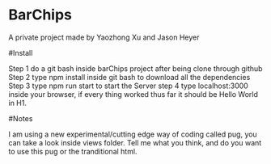 # BarChips
A private project made by Yaozhong Xu and Jason Heyer

#Install

Step 1 do a git bash inside barChips project after being clone through github
Step 2 type npm install inside git bash to download all the dependencies
Step 3 type npm run start to start the Server
step 4 type localhost:3000 inside your browser, if every thing worked thus far it should be Hello World in H1.

#Notes

I am using a new experimental/cutting edge way of coding called pug, you can take a look inside views folder. Tell me what you think, and do you want to use this pug or the tranditional html.
